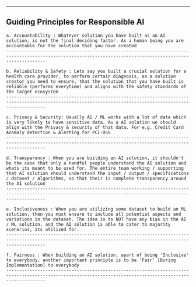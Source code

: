 -----------------------------------------------------------------------------------------------------------------------------------------------------------
Guiding Principles for Responsible AI
-----------------------------------------------------------------------------------------------------------------------------------------------------------

    a. Accountability : Whatever solution you have built as an AI solution, is not the final deciding factor. As a human being you are accountable for the solution that you have created
    ----------------------------------------------------------------------------------------------------------------------------------------------------------- 

    b. Reliability & Safety : Lets say you built a crucial solution for a health care provider, to perform certain diagnosis, as a solution creator you need to ensure, that the solution that you have built is reliable (performs everytime) and aligns with the safety standards of the target ecosystem
    ----------------------------------------------------------------------------------------------------------------------------------------------------------- 

    c. Privacy & Security: Usually AI / ML works with a lot of data which is very likely to have sensitive data. As a AI solution we should align with the Privacy & security of that data. For e.g. Credit Card Anomaly detection & Alerting for PCI-DSS
    ----------------------------------------------------------------------------------------------------------------------------------------------------------- 

    d. Transparency : When you are building an AI solution, it shouldn't be the case that only a handful people understand the AI solution and whats its meant to be used for. The entire team working / supporting that AI solution should understand the input / output / specifications / dataset / Algorithms, so that their is complete transparency around the AI solution
    -----------------------------------------------------------------------------------------------------------------------------------------------------------   

    e. Inclusiveness : When you are utilizing some dataset to build an ML solution, then you must ensure to include all potential aspects and variations in the dataset. The idea is to NOT have any bias in the AI / ML solution, and the AI solution is able to cater to majority scenarios, its utilized for.
    -----------------------------------------------------------------------------------------------------------------------------------------------------------
    
    f. Fairness : When building an AI solution, apart of being 'Inclusive' to everybody, another important principle is to be 'Fair' [During Implementation] to everybody
    -----------------------------------------------------------------------------------------------------------------------------------------------------------       
